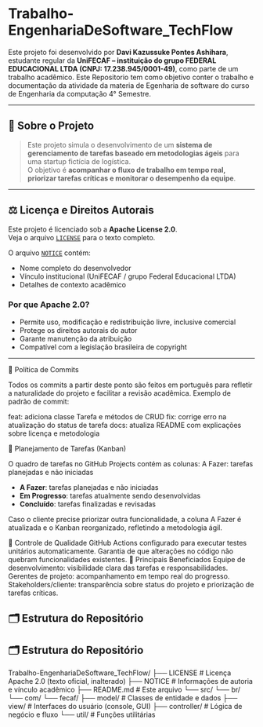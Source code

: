 # Trabalho-EngenhariaDeSoftware_TechFlow

Este projeto foi desenvolvido por **Davi Kazussuke Pontes Ashihara**, estudante regular da **UniFECAF – instituição do grupo FEDERAL EDUCACIONAL LTDA (CNPJ: 17.238.945/0001-49)**, como parte de um trabalho acadêmico. Este Repositorio tem como objetivo conter o trabalho e documentação da atividade da materia de Egenharia de software do curso de Engenharia da computação 4° Semestre.

---

## 📖 Sobre o Projeto

>Este projeto simula o desenvolvimento de um **sistema de gerenciamento de tarefas baseado em metodologias ágeis** para uma startup fictícia de logística.  
O objetivo é **acompanhar o fluxo de trabalho em tempo real, priorizar tarefas críticas e monitorar o desempenho da equipe**.

---

## ⚖️ Licença e Direitos Autorais

Este projeto é licenciado sob a **Apache License 2.0**.  
Veja o arquivo [`LICENSE`](./LICENSE) para o texto completo.

O arquivo [`NOTICE`](./NOTICE) contém:
- Nome completo do desenvolvedor
- Vínculo institucional (UniFECAF / grupo Federal Educacional LTDA)
- Detalhes de contexto acadêmico

### Por que Apache 2.0?
- Permite uso, modificação e redistribuição livre, inclusive comercial
- Protege os direitos autorais do autor
- Garante manutenção da atribuição
- Compatível com a legislação brasileira de copyright

---

💬 Política de Commits

Todos os commits a partir deste ponto são feitos em português para refletir a naturalidade do projeto e facilitar a revisão acadêmica.
Exemplo de padrão de commit:

feat: adiciona classe Tarefa e métodos de CRUD
fix: corrige erro na atualização do status de tarefa
docs: atualiza README com explicações sobre licença e metodologia

📝 Planejamento de Tarefas (Kanban)

O quadro de tarefas no GitHub Projects contém as colunas:
A Fazer: tarefas planejadas e não iniciadas
- **A Fazer**: tarefas planejadas e não iniciadas
- **Em Progresso**: tarefas atualmente sendo desenvolvidas
- **Concluído**: tarefas finalizadas e revisadas

Caso o cliente precise priorizar outra funcionalidade, a coluna A Fazer é atualizada e o Kanban reorganizado, refletindo a metodologia ágil.

🔐 Controle de Qualidade
GitHub Actions configurado para executar testes unitários automaticamente.
Garantia de que alterações no código não quebram funcionalidades existentes.
🎯 Principais Beneficiados
Equipe de desenvolvimento: visibilidade clara das tarefas e responsabilidades.
Gerentes de projeto: acompanhamento em tempo real do progresso.
Stakeholders/cliente: transparência sobre status do projeto e priorização de tarefas críticas.

## 🗂️ Estrutura do Repositório

## 🗂️ Estrutura do Repositório

Trabalho-EngenhariaDeSoftware_TechFlow/
├── LICENSE        # Licença Apache 2.0 (texto oficial, inalterado)
├── NOTICE         # Informações de autoria e vínculo acadêmico
├── README.md      # Este arquivo
└── src/
    └── br/
        └── com/
            └── fecaf/
                ├── model/        # Classes de entidade e dados
                ├── view/         # Interfaces do usuário (console, GUI)
                ├── controller/   # Lógica de negócio e fluxo
                └── util/         # Funções utilitárias
